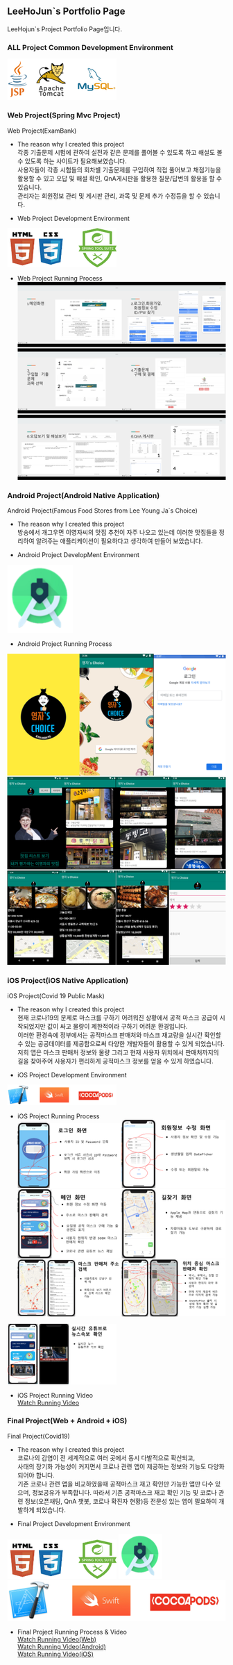 ## LeeHoJun`s Portfolio Page

LeeHojun`s Project Portfolio Page입니다.

### ALL Project Common Development Environment
<img src="./image/ServerAndDb Development environment.png" width="50%" height="50%" background-color:white>


### Web Project(Spring Mvc Project)
Web Project(ExamBank)

- The reason why I created this project    
각종 기출문제 시험에 관하여 실전과 같은 문제를 풀어볼 수 있도록 하고 해설도 볼 수 있도록 하는 사이트가 필요해보였습니다.    
사용자들이 각종 시험들의 회차별 기출문제를 구입하여 직접 풀어보고 채점기능을 활용할 수 있고 오답 및 해설 확인, QnA게시판을 활용한 질문/답변의 활용을 할 수 있습니다.    
관리자는 회원정보 관리 및 게시판 관리, 과목 및 문제 추가 수정등을 할 수 있습니다.

- Web Project Development Environment    
<img src="./image/WebProject Development Environment.png" width="50%" height="50%" background-color:white>

- Web Project Running Process<br>
<img src="./image/WebProject/Web Project1.png" width="50%" height="50%" background-color="#000000"><img src="./image/WebProject/Web Project2.png" width="50%" height="50%" background-color="#000000">
<img src="./image/WebProject/Web Project3.png" width="50%" height="50%" background-color="#000000"><img src="./image/WebProject/Web Project4.png" width="50%" height="50%" background-color="#000000">
<img src="./image/WebProject/Web Project5.png" width="50%" height="50%" background-color="#000000"><img src="./image/WebProject/Web Project6.png" width="50%" height="50%" background-color="#000000">

### Android Project(Android Native Application)
Android Project(Famous Food Stores from Lee Young Ja`s Choice)

- The reason why I created this project    
방송에서 개그우먼 이영자씨의 맛집 추천이 자주 나오고 있는데 이러한 맛집들을 정리하여 알려주는 애플리케이션이 필요하다고 생각하여 만들어 보았습니다.

- Android Project DevelopMent Environment    
<img src="./image/AndroidProject Development Environment.png" width="30%" height="30%" background-color="#000000">

- Android Project Running Process    
<img src="./image/AndroidProject/Android Project1.png" width="100%" height="100%" background-color="#000000">
<img src="./image/AndroidProject/Android Project2.png" width="100%" height="100%" background-color="#000000">
<img src="./image/AndroidProject/Android Project3.png" width="100%" height="100%" background-color="#000000">

### iOS Project(iOS Native Application)
iOS Project(Covid 19 Public Mask)

- The reason why I created this project       
현재 코로나19의 문제로 마스크를 구하기 어려워진 상황에서 공적 마스크 공급이 시작되었지만 값이 싸고 물량이 제한적이라 구하기 어려운 환경입니다.    
이러한 환경속에 정부에서는 공적마스크 판매처와 마스크 재고량을 실시간 확인할 수 있는 공공데이터를 제공함으로써 다양한 개발자들이 활용할 수 있게 되었습니다.     
저희 앱은 마스크 판매처 정보와 물량 그리고 현재 사용자 위치에서 판매처까지의 길을 찾아주어 사용자가 편리하게 공적마스크 정보를 얻을 수 있게 하였습니다.   

- iOS Project Development Environment    
<img src="./image/iosPorject Development environment.png" width="50%" height="50%" background-color="#000000">

- iOS Project Running Process     
<img src="./image/IosProject/IosProject(LoginPage).png" width="50%" height="50%"><img src="./image/IosProject/IosProject(UserUpdatePage).png" width="50%" height="50%">
<img src="./image/IosProject/IosProject(MainPage).png" width="50%" height="50%"><img src="./image/IosProject/IosProject(SearchRouteAppleMapPage).png" width="50%" height="50%">
<img src="./image/IosProject/IosProject(SearchAddressPage).png" width="50%" height="50%"><img src="./image/IosProject/IosProject(SearchCurrentLocationPage).png" width="50%" height="50%">
<img src="./image/IosProject/IosProject(WatchYoutubePage).png" width="50%" height="50%">

- iOS Project Running Video    
<a href="https://drive.google.com/file/d/1mJeopBKvb8hjLbhPa_UnmwcdCFyGvIwh/view?usp=sharing">Watch Running Video</a>

### Final Project(Web + Android + iOS)
Final Project(Covid19)

- The reason why I created this project    
코로나의 감염이 전 세계적으로 여러 곳에서 동시 다발적으로 확산되고,    
사태의 장기화 가능성이 커지면서 코로나 관련 앱이 제공하는 정보와 기능도 다양화되어야 합니다.    
기존 코로나 관련 앱을 비교하였을때 공적마스크 재고 확인만 가능한 앱만 다수 있으며, 정보공유가 부족합니다.
따라서 기존 공적마스크 재고 확인 기능 및 코로나 관련 정보(오픈채팅, QnA 챗봇, 코로나 확진자 현황)등 전문성 있는 앱이 필요하여 개발하게 되었습니다.

- Final Project Development Environment    
<img src="./image/WebProject Development Environment.png" width="50%" height="50%">
<img src="./image/AndroidProject Development Environment.png" width="20%" height="20%"><br>
<img src="./image/iosPorject Development environment.png" width="100%" height="50%">

- Final Project Running Process & Video    
<a href="https://drive.google.com/open?id=1WLrp7p_M_miftCXBl3dQeASRd3-7yRXa">Watch Running Video(Web)</a><br>
<a href="https://drive.google.com/open?id=14qlGK0ooWAeg_A4y5xCzdCESXd6siXaV">Watch Running Video(Android)</a><br>
<a href="https://drive.google.com/open?id=1Eh_gw-cLD_acwRiy7SkrWB69HspKBFCp">Watch Running Video(iOS)</a>

